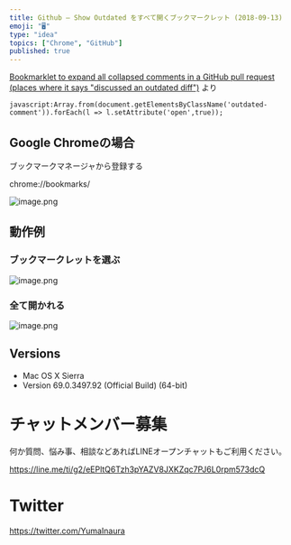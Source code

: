 ```yaml
---
title: Github — Show Outdated をすべて開くブックマークレット (2018-09-13)
emoji: "🖥"
type: "idea"
topics: ["Chrome", "GitHub"]
published: true
---
```


[Bookmarklet to expand all collapsed comments in a GitHub pull request (places where it says "discussed an outdated diff")](https://gist.github.com/peterflynn/5980273#gistcomment-2666382) より

```
javascript:Array.from(document.getElementsByClassName('outdated-comment')).forEach(l => l.setAttribute('open',true));
```

## Google Chromeの場合

ブックマークマネージャから登録する

chrome://bookmarks/

![image.png](https://qiita-image-store.s3.amazonaws.com/0/89618/fb851797-2e89-edf5-f023-17559e14a065.png)

## 動作例

### ブックマークレットを選ぶ

![image.png](https://qiita-image-store.s3.amazonaws.com/0/89618/9b6a14c7-ad17-33a7-374a-7b2ddeca6889.png)

### 全て開かれる

![image.png](https://qiita-image-store.s3.amazonaws.com/0/89618/7f7c528d-7ffb-d261-9044-04f083939eec.png)


## Versions

- Mac OS X Sierra
- Version 69.0.3497.92 (Official Build) (64-bit)








<!-- Update From Qiita API -->

# チャットメンバー募集


何か質問、悩み事、相談などあればLINEオープンチャットもご利用ください。

https://line.me/ti/g2/eEPltQ6Tzh3pYAZV8JXKZqc7PJ6L0rpm573dcQ





# Twitter


https://twitter.com/YumaInaura


<!-- Update From Qiita API -->


